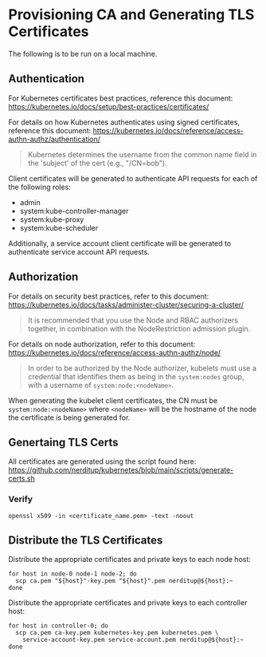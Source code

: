 # Provisioning CA and Generating TLS Certificates

The following is to be run on a local machine.

## Authentication

For Kubernetes certificates best practices, reference this document:
https://kubernetes.io/docs/setup/best-practices/certificates/

For details on how Kubernetes authenticates using signed certificates, reference this document:
https://kubernetes.io/docs/reference/access-authn-authz/authentication/

> Kubernetes determines the username from the common name field in the 'subject' of the cert (e.g., "/CN=bob").

Client certificates will be generated to authenticate API requests for each of the following roles:
 - admin
 - system:kube-controller-manager
 - system:kube-proxy
 - system:kube-scheduler

Additionally, a service account client certificate will be generated to authenticate service account
API requests.

## Authorization

For details on security best practices, refer to this document:
https://kubernetes.io/docs/tasks/administer-cluster/securing-a-cluster/

> It is recommended that you use the Node and RBAC authorizers together, in combination with the NodeRestriction admission plugin.

For details on node authorization, refer to this document:
https://kubernetes.io/docs/reference/access-authn-authz/node/

> In order to be authorized by the Node authorizer, kubelets must use a credential that identifies them as being in the `system:nodes` group, with a username of `system:node:<nodeName>`.

When generating the kubelet client certificates, the CN must be `system:node:<nodeName>` where 
`<nodeName>` will be the hostname of the node the certificate is being generated for.

## Genertaing TLS Certs

All certificates are generated using the script found here: 
https://github.com/nerditup/kubernetes/blob/main/scripts/generate-certs.sh

### Verify

```
openssl x509 -in <certificate_name.pem> -text -noout
```

## Distribute the TLS Certificates

Distribute the appropriate certificates and private keys to each node host:

```
for host in node-0 node-1 node-2; do
  scp ca.pem "${host}"-key.pem "${host}".pem nerditup@${host}:~
done
```

Distribute the appropriate certificates and private keys to each controller host:

```
for host in controller-0; do
  scp ca.pem ca-key.pem kubernetes-key.pem kubernetes.pem \
    service-account-key.pem service-account.pem nerditup@${host}:~
done
```
